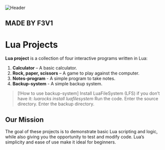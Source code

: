 ![Header](https://images.pexels.com/photos/6985001/pexels-photo-6985001.jpeg?auto=compress&cs=tinysrgb&w=1260&h=750&dpr=1)

## MADE BY F3V1 ##

# Lua Projects

**Lua project** is a collection of four interactive programs written in Lua:  
1. **Calculator** – A basic calculator.
2. **Rock, paper, scissors** – A game to play against the computer.
3. **Notes-program** - A simple program to take notes.
4. **Backup-system** - A simple backup system.
   
> [!How to use backup-system]
> Install LuaFileSystem (LFS) if you don’t have it: *luarocks install luafilesystem*
> Run the code.
> Enter the source directory.
> Enter the backup directory.



## Our Mission
The goal of these projects is to demonstrate basic Lua scripting and logic, while also giving you the opportunity to test and modify code. Lua’s simplicity and ease of use make it ideal for beginners.
